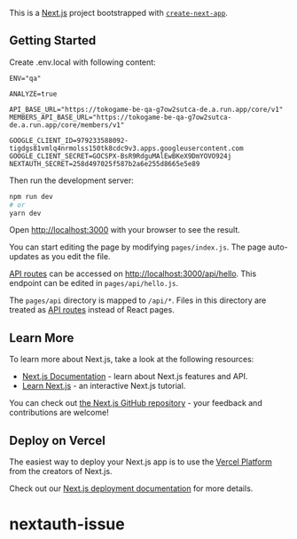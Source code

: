 This is a [Next.js](https://nextjs.org/) project bootstrapped with [`create-next-app`](https://github.com/vercel/next.js/tree/canary/packages/create-next-app).

## Getting Started

Create .env.local with following content:
```
ENV="qa"

ANALYZE=true

API_BASE_URL="https://tokogame-be-qa-g7ow2sutca-de.a.run.app/core/v1"
MEMBERS_API_BASE_URL="https://tokogame-be-qa-g7ow2sutca-de.a.run.app/core/members/v1"

GOOGLE_CLIENT_ID=979233588092-tigdgs81vmlq4nrmolss150tk8cdc9v3.apps.googleusercontent.com
GOOGLE_CLIENT_SECRET=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
NEXTAUTH_SECRET=258d497025f587b2a6e255d8665e5e89
```

Then run the development server:

```bash
npm run dev
# or
yarn dev
```

Open [http://localhost:3000](http://localhost:3000) with your browser to see the result.

You can start editing the page by modifying `pages/index.js`. The page auto-updates as you edit the file.

[API routes](https://nextjs.org/docs/api-routes/introduction) can be accessed on [http://localhost:3000/api/hello](http://localhost:3000/api/hello). This endpoint can be edited in `pages/api/hello.js`.

The `pages/api` directory is mapped to `/api/*`. Files in this directory are treated as [API routes](https://nextjs.org/docs/api-routes/introduction) instead of React pages.

## Learn More

To learn more about Next.js, take a look at the following resources:

- [Next.js Documentation](https://nextjs.org/docs) - learn about Next.js features and API.
- [Learn Next.js](https://nextjs.org/learn) - an interactive Next.js tutorial.

You can check out [the Next.js GitHub repository](https://github.com/vercel/next.js/) - your feedback and contributions are welcome!

## Deploy on Vercel

The easiest way to deploy your Next.js app is to use the [Vercel Platform](https://vercel.com/new?utm_medium=default-template&filter=next.js&utm_source=create-next-app&utm_campaign=create-next-app-readme) from the creators of Next.js.

Check out our [Next.js deployment documentation](https://nextjs.org/docs/deployment) for more details.
# nextauth-issue
